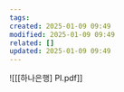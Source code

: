 ```yaml
---
tags: 
created: 2025-01-09 09:49
modified: 2025-01-09 09:49
related: []
updated: 2025-01-09 09:49
---
```

![[[하나은행] PI.pdf]]
